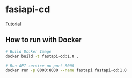 # fasiapi-cd

[Tutorial](https://towardsdatascience.com/deploy-fastapi-on-azure-with-github-actions-32c5ab248ce3)

## How to run with Docker

```bash
# Build Docker Image
docker build -t fastapi-cd:1.0 .

# Run API service on port 8000
docker run -p 8000:8000 --name fastapi fastapi-cd:1.0
```
